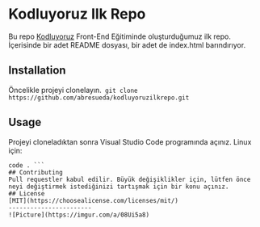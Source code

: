 # Kodluyoruz Ilk Repo
Bu repo [Kodluyoruz](https://www.kodluyoruz.org) Front-End Eğitiminde oluşturduğumuz ilk repo. İçerisinde bir adet README dosyası, bir adet de index.html barındırıyor.
## Installation
Öncelikle projeyi clonelayın.``` git clone https://github.com/abresueda/kodluyoruzilkrepo.git```
## Usage
Projeyi cloneladıktan sonra Visual Studio Code programında açınız.
Linux için:
``` cd kodluyoruzilkrepo
code . ```
## Contributing
Pull requestler kabul edilir. Büyük değişiklikler için, lütfen önce neyi değiştirmek istediğinizi tartışmak için bir konu açınız.
## License
[MIT](https://choosealicense.com/licenses/mit/)
-----------------------
![Picture](https://imgur.com/a/08Ui5a8)